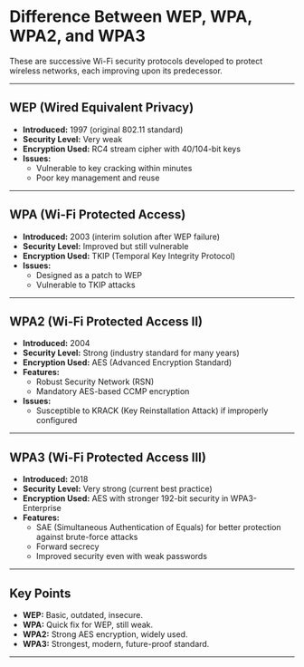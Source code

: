 # Difference Between WEP, WPA, WPA2, and WPA3

These are successive Wi-Fi security protocols developed to protect wireless networks, each improving upon its predecessor.

---

## **WEP (Wired Equivalent Privacy)**

- **Introduced:** 1997 (original 802.11 standard)
- **Security Level:** Very weak  
- **Encryption Used:** RC4 stream cipher with 40/104-bit keys
- **Issues:**  
  - Vulnerable to key cracking within minutes  
  - Poor key management and reuse

---

## **WPA (Wi-Fi Protected Access)**

- **Introduced:** 2003 (interim solution after WEP failure)
- **Security Level:** Improved but still vulnerable
- **Encryption Used:** TKIP (Temporal Key Integrity Protocol)
- **Issues:**  
  - Designed as a patch to WEP  
  - Vulnerable to TKIP attacks

---

## **WPA2 (Wi-Fi Protected Access II)**

- **Introduced:** 2004
- **Security Level:** Strong (industry standard for many years)
- **Encryption Used:** AES (Advanced Encryption Standard)
- **Features:**  
  - Robust Security Network (RSN)  
  - Mandatory AES-based CCMP encryption
- **Issues:**  
  - Susceptible to KRACK (Key Reinstallation Attack) if improperly configured

---

## **WPA3 (Wi-Fi Protected Access III)**

- **Introduced:** 2018
- **Security Level:** Very strong (current best practice)
- **Encryption Used:** AES with stronger 192-bit security in WPA3-Enterprise
- **Features:**  
  - SAE (Simultaneous Authentication of Equals) for better protection against brute-force attacks  
  - Forward secrecy  
  - Improved security even with weak passwords

---

## **Key Points**

- **WEP:** Basic, outdated, insecure.
- **WPA:** Quick fix for WEP, still weak.
- **WPA2:** Strong AES encryption, widely used.
- **WPA3:** Strongest, modern, future-proof standard.

---